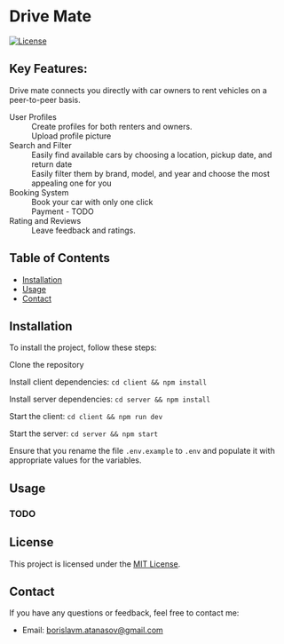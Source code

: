 # Drive Mate

[![License](https://img.shields.io/badge/license-MIT-blue.svg)](LICENSE)

## Key Features:

Drive mate connects you directly with car owners to rent vehicles on a peer-to-peer basis.

<dl>
  <dt>User Profiles</dt>
  <dd>Create profiles for both renters and owners.</dd>
  <dd>Upload profile picture</dd>

  <dt>Search and Filter</dt>
  <dd>Easily find available cars by choosing a location, pickup date, and return date</dd>
  <dd>Easily filter them by brand, model, and year and choose the most appealing one for you</dd>

  <dt>Booking System</dt>
  <dd>Book your car with only one click</dd>
  <dd>Payment - TODO </dd>
  
  <dt>Rating and Reviews</dt>
  <dd>Leave feedback and ratings.</dd>
</dl>

## Table of Contents

- [Installation](#installation)
- [Usage](#usage)
- [Contact](#contact)

## Installation

To install the project, follow these steps:

Clone the repository

Install client dependencies: `cd client && npm install`

Install server dependencies: `cd server && npm install`

Start the client: `cd client && npm run dev`

Start the server: `cd server && npm start`

Ensure that you rename the file `.env.example` to `.env` and populate it with appropriate values for the variables.

## Usage

### TODO

## License

This project is licensed under the [MIT License](LICENSE).

## Contact

If you have any questions or feedback, feel free to contact me:

- Email: borislavm.atanasov@gmail.com
